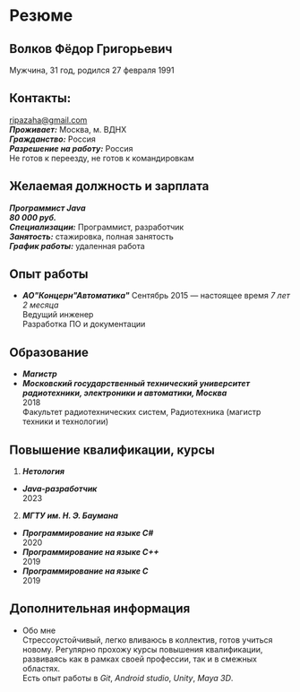 Резюме
=
Волков Фёдор Григорьевич
-
Мужчина, 31 год, родился 27 февраля 1991 <br>

Контакты:<br>
-
[ripazaha@gmail.com]() <br>
***Проживает:*** Москва, м. ВДНХ <br>
***Гражданство:*** Россия <br> 
***Разрешение на работу:*** Россия <br>
Не готов к переезду, не готов к командировкам <br>

Желаемая должность и зарплата
-
***Программист Java*** <br>
***80 000 руб.*** <br>
***Специализации:*** Программист, разработчик <br>
***Занятость:*** стажировка, полная занятость <br>
***График работы:*** удаленная работа <br>

Опыт работы
-
- ***АО"Концерн"Автоматика"***
Сентябрь 2015 — настоящее время *7 лет 2 месяца* <br>
Ведущий инженер <br>
Разработка ПО и документации

Образование
-
- ***Магистр***
- ***Московский государственный технический университет радиотехники, электроники и автоматики, Москва*** <br>
2018<br>
Факультет радиотехнических систем, Радиотехника (магистр техники и технологии)

Повышение квалификации, курсы
-
1. ***Нетология*** <br>
- ***Java-разработчик***  <br>
   2023 <br>


2. ***МГТУ им. Н. Э. Баумана***  <br>
- ***Программирование на языке С#*** <br>
   2020
- ***Программирование на языке С++*** <br>
   2019
- ***Программирование на языке С*** <br>
   2019

Дополнительная информация
-
- Обо мне <br>
  Стрессоустойчивый, легко вливаюсь в коллектив, готов учиться новому. Регулярно прохожу курсы повышения квалификации, развиваясь как в рамках своей профессии, так и в смежных областях. <br> 
  Есть опыт работы в *Git*, *Android studio*, *Unity*, *Maya 3D*.